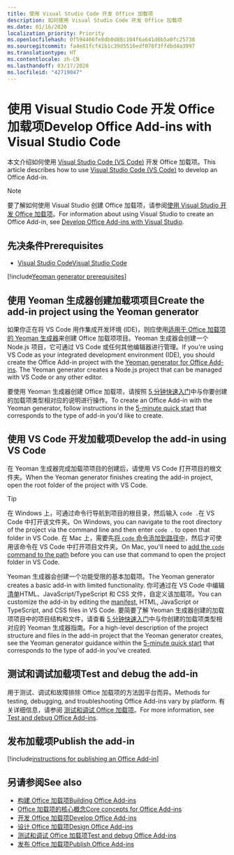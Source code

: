 ```yaml
---
title: 使用 Visual Studio Code 开发 Office 加载项
description: 如何使用 Visual Studio Code 开发 Office 加载项
ms.date: 01/16/2020
localization_priority: Priority
ms.openlocfilehash: 0f594466fe8db0d88c104f6a641d6b5a0fc25730
ms.sourcegitcommit: fa4e81fcf41b1c39d5516edf078f3ffdbd4a3997
ms.translationtype: HT
ms.contentlocale: zh-CN
ms.lasthandoff: 03/17/2020
ms.locfileid: "42719047"
---
```

# <a name="develop-office-add-ins-with-visual-studio-code"></a><span data-ttu-id="84c75-103">使用 Visual Studio Code 开发 Office 加载项</span><span class="sxs-lookup"><span data-stu-id="84c75-103">Develop Office Add-ins with Visual Studio Code</span></span>

<span data-ttu-id="84c75-104">本文介绍如何使用 [Visual Studio Code (VS Code)](https://code.visualstudio.com) 开发 Office 加载项。</span><span class="sxs-lookup"><span data-stu-id="84c75-104">This article describes how to use [Visual Studio Code (VS Code)](https://code.visualstudio.com) to develop an Office Add-in.</span></span>

> [!NOTE]
> <span data-ttu-id="84c75-105">要了解如何使用 Visual Studio 创建 Office 加载项，请参阅[使用 Visual Studio 开发 Office 加载项](develop-add-ins-visual-studio.md)。</span><span class="sxs-lookup"><span data-stu-id="84c75-105">For information about using Visual Studio to create an Office Add-in, see [Develop Office Add-ins with Visual Studio](develop-add-ins-visual-studio.md).</span></span>

## <a name="prerequisites"></a><span data-ttu-id="84c75-106">先决条件</span><span class="sxs-lookup"><span data-stu-id="84c75-106">Prerequisites</span></span>

- [<span data-ttu-id="84c75-107">Visual Studio Code</span><span class="sxs-lookup"><span data-stu-id="84c75-107">Visual Studio Code</span></span>](https://code.visualstudio.com/)

[!include[Yeoman generator prerequisites](../includes/quickstart-yo-prerequisites.md)]

## <a name="create-the-add-in-project-using-the-yeoman-generator"></a><span data-ttu-id="84c75-108">使用 Yeoman 生成器创建加载项项目</span><span class="sxs-lookup"><span data-stu-id="84c75-108">Create the add-in project using the Yeoman generator</span></span>

<span data-ttu-id="84c75-109">如果你正在将 VS Code 用作集成开发环境 (IDE)，则应使用[适用于 Office 加载项的 Yeoman 生成器](https://github.com/OfficeDev/generator-office)来创建 Office 加载项项目。Yeoman 生成器会创建一个 Node.js 项目，它可通过 VS Code 或任何其他编辑器进行管理。</span><span class="sxs-lookup"><span data-stu-id="84c75-109">If you're using VS Code as your integrated development environment (IDE), you should create the Office Add-in project with the [Yeoman generator for Office Add-ins](https://github.com/OfficeDev/generator-office). The Yeoman generator creates a Node.js project that can be managed with VS Code or any other editor.</span></span> 

<span data-ttu-id="84c75-110">要使用 Yeoman 生成器创建 Office 加载项，请按照 [5 分钟快速入门](../index.md)中与你要创建的加载项类型相对应的说明进行操作。</span><span class="sxs-lookup"><span data-stu-id="84c75-110">To create an Office Add-in with the Yeoman generator, follow instructions in the [5-minute quick start](../index.md) that corresponds to the type of add-in you'd like to create.</span></span>

## <a name="develop-the-add-in-using-vs-code"></a><span data-ttu-id="84c75-111">使用 VS Code 开发加载项</span><span class="sxs-lookup"><span data-stu-id="84c75-111">Develop the add-in using VS Code</span></span>

<span data-ttu-id="84c75-112">在 Yeoman 生成器完成加载项项目的创建后，请使用 VS Code 打开项目的根文件夹。</span><span class="sxs-lookup"><span data-stu-id="84c75-112">When the Yeoman generator finishes creating the add-in project, open the root folder of the project with VS Code.</span></span> 

> [!TIP]
> <span data-ttu-id="84c75-113">在 Windows 上，可通过命令行导航到项目的根目录，然后输入 `code .`在 VS Code 中打开该文件夹。</span><span class="sxs-lookup"><span data-stu-id="84c75-113">On Windows, you can navigate to the root directory of the project via the command line and then enter `code .` to open that folder in VS Code.</span></span> <span data-ttu-id="84c75-114">在 Mac 上，需要先[将 `code` 命令添加到路径中](https://code.visualstudio.com/docs/setup/mac#_launching-from-the-command-line)，然后才可使用该命令在 VS Code 中打开项目文件夹。</span><span class="sxs-lookup"><span data-stu-id="84c75-114">On Mac, you'll need to [add the `code` command to the path](https://code.visualstudio.com/docs/setup/mac#_launching-from-the-command-line) before you can use that command to open the project folder in VS Code.</span></span>

<span data-ttu-id="84c75-115">Yeoman 生成器会创建一个功能受限的基本加载项。</span><span class="sxs-lookup"><span data-stu-id="84c75-115">The Yeoman generator creates a basic add-in with limited functionality.</span></span> <span data-ttu-id="84c75-116">你可通过在 VS Code 中编辑[清单](add-in-manifests.md)HTML、JavaScript/TypeScript 和 CSS 文件，自定义该加载项。</span><span class="sxs-lookup"><span data-stu-id="84c75-116">You can customize the add-in by editing the [manifest](add-in-manifests.md), HTML, JavaScript or TypeScript, and CSS files in VS Code.</span></span> <span data-ttu-id="84c75-117">要简要了解 Yeoman 生成器创建的加载项项目中的项目结构和文件，请查看 [5 分钟快速入门](../index.md)中与你创建的加载项类型相对应的 Yeoman 生成器指南。</span><span class="sxs-lookup"><span data-stu-id="84c75-117">For a high-level description of the project structure and files in the add-in project that the Yeoman generator creates, see the Yeoman generator guidance within the [5-minute quick start](../index.md) that corresponds to the type of add-in you've created.</span></span>

## <a name="test-and-debug-the-add-in"></a><span data-ttu-id="84c75-118">测试和调试加载项</span><span class="sxs-lookup"><span data-stu-id="84c75-118">Test and debug the add-in</span></span>

<span data-ttu-id="84c75-119">用于测试、调试和故障排除 Office 加载项的方法因平台而异。</span><span class="sxs-lookup"><span data-stu-id="84c75-119">Methods for testing, debugging, and troubleshooting Office Add-ins vary by platform.</span></span> <span data-ttu-id="84c75-120">有关详细信息，请参阅 [测试和调试 Office 加载项](../testing/test-debug-office-add-ins.md)。</span><span class="sxs-lookup"><span data-stu-id="84c75-120">For more information, see [Test and debug Office Add-ins](../testing/test-debug-office-add-ins.md).</span></span>

## <a name="publish-the-add-in"></a><span data-ttu-id="84c75-121">发布加载项</span><span class="sxs-lookup"><span data-stu-id="84c75-121">Publish the add-in</span></span>

[!include[instructions for publishing an Office Add-in](../includes/publish-add-in.md)]

## <a name="see-also"></a><span data-ttu-id="84c75-122">另请参阅</span><span class="sxs-lookup"><span data-stu-id="84c75-122">See also</span></span>

- [<span data-ttu-id="84c75-123">构建 Office 加载项</span><span class="sxs-lookup"><span data-stu-id="84c75-123">Building Office Add-ins</span></span>](../overview/office-add-ins-fundamentals.md)
- [<span data-ttu-id="84c75-124">Office 加载项的核心概念</span><span class="sxs-lookup"><span data-stu-id="84c75-124">Core concepts for Office Add-ins</span></span>](../overview/core-concepts-office-add-ins.md)
- [<span data-ttu-id="84c75-125">开发 Office 加载项</span><span class="sxs-lookup"><span data-stu-id="84c75-125">Develop Office Add-ins</span></span>](../develop/develop-overview.md)
- [<span data-ttu-id="84c75-126">设计 Office 加载项</span><span class="sxs-lookup"><span data-stu-id="84c75-126">Design Office Add-ins</span></span>](../design/add-in-design.md)
- [<span data-ttu-id="84c75-127">测试和调试 Office 加载项</span><span class="sxs-lookup"><span data-stu-id="84c75-127">Test and debug Office Add-ins</span></span>](../testing/test-debug-office-add-ins.md)
- [<span data-ttu-id="84c75-128">发布 Office 加载项</span><span class="sxs-lookup"><span data-stu-id="84c75-128">Publish Office Add-ins</span></span>](../publish/publish.md)